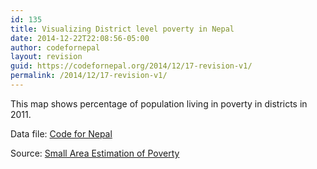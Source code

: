 ```yaml
---
id: 135
title: Visualizing District level poverty in Nepal
date: 2014-12-22T22:08:56-05:00
author: codefornepal
layout: revision
guid: https://codefornepal.org/2014/12/17-revision-v1/
permalink: /2014/12/17-revision-v1/
---
```

This map shows percentage of population living in poverty in districts in 2011.



Data file: <a href="https://www.google.com/fusiontables/DataSource?docid=1sdiBb8bc6mecplF9qR4tekcBVTEe7iLQTkoBTyAm#rows:id=1" target="_blank">Code for Nepal </a>

Source: <a class="gwt-Anchor clipped GM43J0SP- GM43J0SO-" title="Small Area Estimation of Poverty , Open Nepal" href="http://cbs.gov.np/wp-content/uploads/2013/06/Small%20Area%20Estimates%20of%20Poverty,%202011.pdf" target="_blank">Small Area Estimation of Poverty</a>